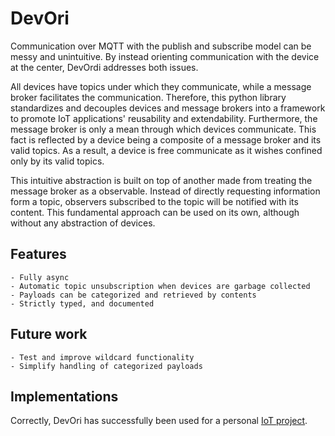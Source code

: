 # DevOri

Communication over MQTT with the publish and subscribe model can be messy and unintuitive. 
By instead orienting communication with the device at the center, DevOrdi addresses both issues. 

All devices have topics under which they communicate, while a message broker facilitates the communication. Therefore, this python library standardizes and decouples devices and message brokers into a framework to promote IoT applications' reusability and extendability. Furthermore, the message broker is only a mean through which devices communicate. This fact is reflected by a device being a composite of a message broker and its valid topics. As a result, a device is free communicate as it wishes confined only by its valid topics. 

This intuitive abstraction is built on top of another made from treating the message broker as a observable. Instead of directly requesting information form a topic, observers subscribed to the topic will be notified with its content. This fundamental approach can be used on its own, although without any abstraction of devices. 

## Features
    - Fully async
    - Automatic topic unsubscription when devices are garbage collected
    - Payloads can be categorized and retrieved by contents 
    - Strictly typed, and documented

## Future work
    - Test and improve wildcard functionality
    - Simplify handling of categorized payloads

## Implementations
Correctly, DevOri has successfully been used for a personal [IoT project](https://github.com/Datavetenskapsdivisionen/monaden-iot).


